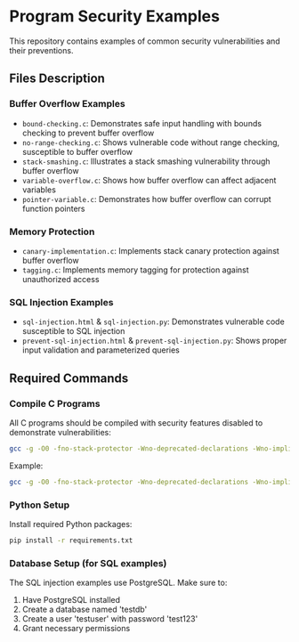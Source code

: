 # Program Security Examples

This repository contains examples of common security vulnerabilities and their preventions.

## Files Description

### Buffer Overflow Examples

- `bound-checking.c`: Demonstrates safe input handling with bounds checking to prevent buffer overflow
- `no-range-checking.c`: Shows vulnerable code without range checking, susceptible to buffer overflow
- `stack-smashing.c`: Illustrates a stack smashing vulnerability through buffer overflow
- `variable-overflow.c`: Shows how buffer overflow can affect adjacent variables
- `pointer-variable.c`: Demonstrates how buffer overflow can corrupt function pointers

### Memory Protection

- `canary-implementation.c`: Implements stack canary protection against buffer overflow
- `tagging.c`: Implements memory tagging for protection against unauthorized access

### SQL Injection Examples

- `sql-injection.html` & `sql-injection.py`: Demonstrates vulnerable code susceptible to SQL injection
- `prevent-sql-injection.html` & `prevent-sql-injection.py`: Shows proper input validation and parameterized queries

## Required Commands

### Compile C Programs

All C programs should be compiled with security features disabled to demonstrate vulnerabilities:

```bash
gcc -g -O0 -fno-stack-protector -Wno-deprecated-declarations -Wno-implicit-function-declaration -o program_name program_name.c
```

Example:

```bash
gcc -g -O0 -fno-stack-protector -Wno-deprecated-declarations -Wno-implicit-function-declaration -o bound-checking bound-checking.c
```

### Python Setup

Install required Python packages:

```bash
pip install -r requirements.txt
```

### Database Setup (for SQL examples)

The SQL injection examples use PostgreSQL. Make sure to:

1. Have PostgreSQL installed
2. Create a database named 'testdb'
3. Create a user 'testuser' with password 'test123'
4. Grant necessary permissions
